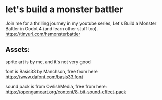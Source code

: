 # let's build a monster battler

Join me for a thrilling journey in my youtube series, Let's Build a Monster Battler in Godot 4 (and learn other stuff too). 
https://tinyurl.com/hsmonsterbattler

## Assets:
sprite art is by me, and it's not very good

font is Basis33 by Manchson, free from here https://www.dafont.com/basis33.font

sound pack is from OwlishMedia, free from here: https://opengameart.org/content/8-bit-sound-effect-pack
